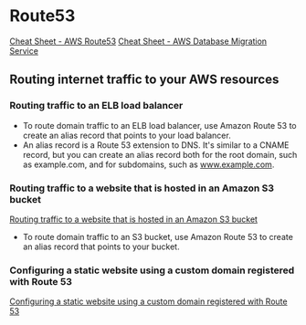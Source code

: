 # Route53

[Cheat Sheet - AWS Route53](https://tutorialsdojo.com/amazon-route-53)
[Cheat Sheet - AWS Database Migration Service](https://tutorialsdojo.com/aws-database-migration-service)

## Routing internet traffic to your AWS resources

### Routing traffic to an ELB load balancer

- To route domain traffic to an ELB load balancer, use Amazon Route 53 to create an alias record that points to your load balancer.
- An alias record is a Route 53 extension to DNS. It's similar to a CNAME record, but you can create an alias record both for the root domain, such as example.com, and for subdomains, such as www.example.com.


### Routing traffic to a website that is hosted in an Amazon S3 bucket

[Routing traffic to a website that is hosted in an Amazon S3 bucket](https://docs.aws.amazon.com/Route53/latest/DeveloperGuide/RoutingToS3Bucket.html)

- To route domain traffic to an S3 bucket, use Amazon Route 53 to create an alias record that points to your bucket.


### Configuring a static website using a custom domain registered with Route 53

[Configuring a static website using a custom domain registered with Route 53](https://docs.aws.amazon.com/AmazonS3/latest/userguide/website-hosting-custom-domain-walkthrough.html)



